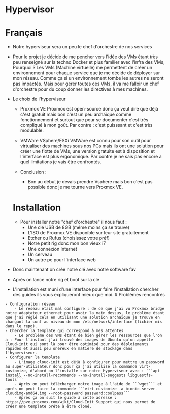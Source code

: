 # Hypervisor
 # Français
  - Notre hyperviseur sera un peu le chef d'orchestre de nos services
  - Pour le projet je décide de me pencher vers l'idée des VMs étant très peu renseigné sur la techno Docker et plus familier avec l'infra des VMs, Pourquoi ?
    Les VMs (Machine virtuelle) me permettent de créer un environnement pour chaque service que je me décide de déployer sur mon réseau. Comme ça si un  environnement tombe les autres ne seront pas impactés. Mais pour gérer toutes ces VMs, il va me falloir un chef d'orchestre pour du coup donner les directives à mes machines.
  - Le choix de l'hyperviseur
    - Proxmox VE
     Proxmox est open-source donc ça veut dire que déjà c'est gratuit mais bon c'est un peu archaïque comme fonctionnement et surtout que pour se documenter c'est très compliqué à mon goût. Par contre : c'est puisssant et c'est très modulable.
    - VMWare VSphere/ESXi
     VMWare est connu pour son outil pour virtualiser des machines sous nos PCs mais ils ont une solution pour créer une flotte de VMs, une version gratuite est à disposition et l'interface est plus ergonomique. Par contre je ne sais pas encore à quel limitations je vais être confrontés. 

    - Conclusion : 
      - Bon au début je devais prendre Vsphere mais bon c'est pas possible donc je me tourne vers Proxmox VE.
    # Installation

    - Pour installer notre "chef d'orchestre" il nous faut :
      - Une clé USB de 8GB (même moins ça se trouve)
      - L'ISO de Proxmox VE disponible sur leur site gratuitement
      - Etcher ou Rufus (choisissez votre préf)
      - Notre petit rig donc mon bon vieux i7
      - Une connexion Internet
      - Un cerveau
      - Un autre pc pour l'interface web
   - Donc maintenant on crée notre clé avec notre software fav
   - Après on lance notre rig et boot sur la clé
   - L'installation est muni d'une interface pour faire l'installation chercher des guides ils vous expliqueront mieux que moi. 
    # Problèmes rencontrés

    - Configuration réseau
        - Le réseau était mal configuré : de ce que j'ai vu Proxmox bridge notre adaptateur ethernet pour avoir la main dessus, le problème étant que j'ai réglé cela en utilisant une solution archaïque je trouve en changant la conf au niveau de mon /etc/network/interface (fichier mis dans le repo).
    - Chercher la template qui correspond à mes attentes
        - Le problème des VMs étant de bien gérer les ressources que l'on a : Pour l'instant j'ai trouvé des images de Ubuntu qu'on appelle Cloud-init qui sont là pour être optimisé pour des déploiements rapides et aussi peu onéreux en matière de stockage dans l'hyperviseur. 
    - Configurer la template
        - L'image cloud-init est déjà à configurer pour mettre un password au super-utilisateur donc pour ça j'ai utilisé la commande virt-customize, d'abord on l'installe sur notre Hyperviseur avec : ```apt install --no-install-recommends --no-install-suggests libguestfs-tools```
        - Après on peut télécharger notre image à l'aide de ```wget``` et après on peut faire la commande ```virt-customize -a bionic-server-cloudimg-amd64.img --root-password password:coolpass```
        - Après ça on suit le guide à cette adresse : https://pve.proxmox.com/wiki/Cloud-Init_Support qui nous permet de créer une template prête à être cloné. 
